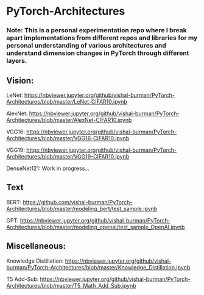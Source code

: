 # PyTorch-Architectures

### Note: This is a personal experimentation repo where I break apart implementations from different repos and libraries for my personal understanding of various architectures and understand dimension changes in PyTorch through different layers.

## Vision:

LeNet: https://nbviewer.jupyter.org/github/vishal-burman/PyTorch-Architectures/blob/master/LeNet-CIFAR10.ipynb

AlexNet: https://nbviewer.jupyter.org/github/vishal-burman/PyTorch-Architectures/blob/master/AlexNet-CIFAR10.ipynb

VGG16: https://nbviewer.jupyter.org/github/vishal-burman/PyTorch-Architectures/blob/master/VGG16-CIFAR10.ipynb

VGG19: https://nbviewer.jupyter.org/github/vishal-burman/PyTorch-Architectures/blob/master/VGG19-CIFAR10.ipynb

DenseNet121: Work in progress...



## Text

BERT: https://github.com/vishal-burman/PyTorch-Architectures/blob/master/modeling_bert/test_sample.ipynb

GPT: https://nbviewer.jupyter.org/github/vishal-burman/PyTorch-Architectures/blob/master/modeling_openai/test_sample_OpenAI.ipynb

## Miscellaneous:

Knowledge Distillation: https://nbviewer.jupyter.org/github/vishal-burman/PyTorch-Architectures/blob/master/Knowledge_Distillation.ipynb

T5 Add-Sub: https://nbviewer.jupyter.org/github/vishal-burman/PyTorch-Architectures/blob/master/T5_Math_Add_Sub.ipynb 
